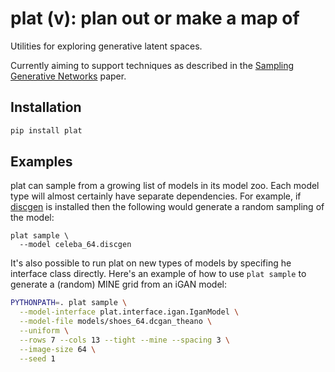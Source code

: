 # plat (v): plan out or make a map of

Utilities for exploring generative latent spaces.

Currently aiming to support techniques as described in the
[Sampling Generative Networks](http://arxiv.org/abs/1609.04468) paper.


## Installation

```bash
pip install plat
```

## Examples

plat can sample from a growing list of models in its model zoo. Each model type
will almost certainly have separate dependencies. For example, if
[discgen](https://github.com/dribnet/discgen) is installed then the
following would generate a random sampling of the model:
```
plat sample \
  --model celeba_64.discgen
```

It's also possible to run plat on new types of models by specifing he interface
class directly. Here's an example of how to use `plat sample` to generate a (random)
MINE grid from an iGAN model:

```bash
PYTHONPATH=. plat sample \
  --model-interface plat.interface.igan.IganModel \
  --model-file models/shoes_64.dcgan_theano \
  --uniform \
  --rows 7 --cols 13 --tight --mine --spacing 3 \
  --image-size 64 \
  --seed 1
```